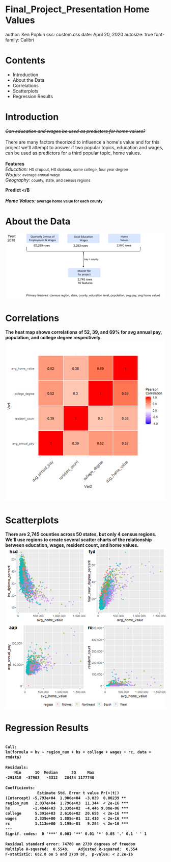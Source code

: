 Final_Project_Presentation
Home Values
========================================================
author: Ken Popkin
css: custom.css
date: April 20, 2020
autosize: true
font-family: Calibri

Contents
========================================================

- Introduction
- About the Data
- Correlations
- Scatterplots
- Regression Results

Introduction
========================================================
<I> <del> Can education and wages be used as predictors for home values? </del> </I>
<br> <br>
There are many factors theorized to influence a home's value and for this project we'll attempt to answer if two popular topics, education and wages, can be used as predictors for a third popular topic, home values.
<br> <br>
<B> Features </B>    
<I> Education: </I><small> HS dropout, HS diploma, some college, four year degree</small> <br> 
<I> Wages: </I> <small> average annual wage </small> <br>
<I> Geography: </I> <small> county, state, and census regions </small>

<B> Predict </B  <br> <br>
<I> Home Values: </I> <small> average home value for each county </small>   

About the Data
========================================================
![title](about_the_data.png)


Correlations
========================================================


The heat map shows correlations of 52, 39, and 69% for avg annual pay, population, and college degree respectively.
![plot of chunk unnamed-chunk-2](06_Final_Project_Presentation-figure/unnamed-chunk-2-1.png)

Scatterplots
========================================================
There are 2,745 counties across 50 states, but only 4 census regions. We'll use regions to create several scatter charts of the relationship between education, wages, resident count, and home values.
![plot of chunk unnamed-chunk-3](06_Final_Project_Presentation-figure/unnamed-chunk-3-1.png)

Regression Results
========================================================

```

Call:
lm(formula = hv ~ region_num + hs + college + wages + rc, data = rmdata)

Residuals:
    Min      1Q  Median      3Q     Max 
-291810  -37903   -3312   28484 1177740 

Coefficients:
              Estimate Std. Error t value Pr(>|t|)    
(Intercept) -5.793e+04  1.906e+04  -3.039  0.00239 ** 
region_num   2.037e+04  1.796e+03  11.344  < 2e-16 ***
hs          -1.484e+03  3.338e+02  -4.446 9.08e-06 ***
college      5.391e+03  2.610e+02  20.658  < 2e-16 ***
wages        2.339e+00  1.885e-01  12.410  < 2e-16 ***
rc           1.113e+00  1.199e-01   9.284  < 2e-16 ***
---
Signif. codes:  0 '***' 0.001 '**' 0.01 '*' 0.05 '.' 0.1 ' ' 1

Residual standard error: 74780 on 2739 degrees of freedom
Multiple R-squared:  0.5548,	Adjusted R-squared:  0.554 
F-statistic: 682.8 on 5 and 2739 DF,  p-value: < 2.2e-16
```
